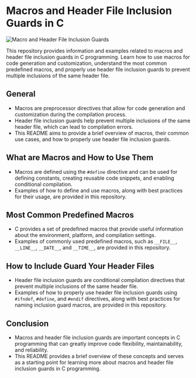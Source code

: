 # Macros and Header File Inclusion Guards in C

![Macro and Header File Inclusion Guards](header_image.jpg)

This repository provides information and examples related to macros and header file inclusion guards in C programming. Learn how to use macros for code generation and customization, understand the most common predefined macros, and properly use header file inclusion guards to prevent multiple inclusions of the same header file.

## General

- Macros are preprocessor directives that allow for code generation and customization during the compilation process.
- Header file inclusion guards help prevent multiple inclusions of the same header file, which can lead to compilation errors.
- This README aims to provide a brief overview of macros, their common use cases, and how to properly use header file inclusion guards.

## What are Macros and How to Use Them

- Macros are defined using the `#define` directive and can be used for defining constants, creating reusable code snippets, and enabling conditional compilation.
- Examples of how to define and use macros, along with best practices for their usage, are provided in this repository.

## Most Common Predefined Macros

- C provides a set of predefined macros that provide useful information about the environment, platform, and compilation settings.
- Examples of commonly used predefined macros, such as `__FILE__`, `__LINE__`, `__DATE__`, and `__TIME__`, are provided in this repository.

## How to Include Guard Your Header Files

- Header file inclusion guards are conditional compilation directives that prevent multiple inclusions of the same header file.
- Examples of how to properly use header file inclusion guards using `#ifndef`, `#define`, and `#endif` directives, along with best practices for naming inclusion guard macros, are provided in this repository.

## Conclusion

- Macros and header file inclusion guards are important concepts in C programming that can greatly improve code flexibility, maintainability, and reliability.
- This README provides a brief overview of these concepts and serves as a starting point for learning more about macros and header file inclusion guards in C programming.


